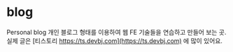 # blog
Personal blog 
개인 블로그 형태를 이용하여 웹 FE 기술들을 연습하고 만들어 보는 곳.
실제 글은 [티스토리 https://ts.devbj.com](https://ts.devbj.com) 에 많이 있어요.

